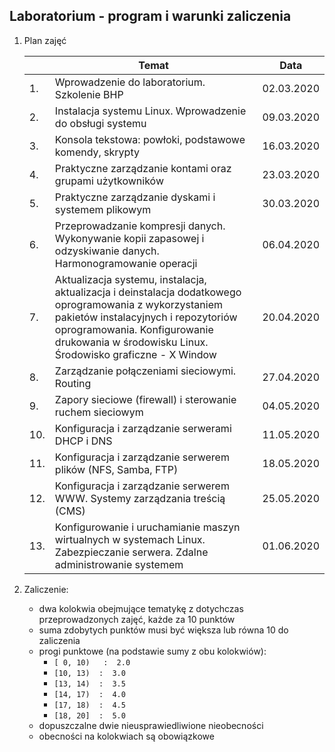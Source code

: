 ## Laboratorium - program i warunki zaliczenia

1. Plan zajęć

   |     | Temat                                                                                             | Data       |
   | --- | ------------------------------------------------------------------------------------------------- | ---------- |
   |  1. | Wprowadzenie do laboratorium. Szkolenie BHP                                                       | 02.03.2020 |
   |  2. | Instalacja systemu Linux. Wprowadzenie do obsługi systemu                                         | 09.03.2020 |
   |  3. | Konsola tekstowa: powłoki, podstawowe komendy, skrypty                                            | 16.03.2020 |
   |  4. | Praktyczne zarządzanie kontami oraz grupami użytkowników                                          | 23.03.2020 |
   |  5. | Praktyczne zarządzanie dyskami i systemem plikowym                                                | 30.03.2020 |
   |  6. | Przeprowadzanie kompresji danych. Wykonywanie kopii zapasowej i odzyskiwanie danych. Harmonogramowanie operacji | 06.04.2020 |
   |  7. | Aktualizacja systemu, instalacja, aktualizacja i deinstalacja dodatkowego oprogramowania z wykorzystaniem pakietów instalacyjnych i repozytoriów oprogramowania. Konfigurowanie drukowania w środowisku Linux. Środowisko graficzne - X Window | 20.04.2020 |
   |  8. | Zarządzanie połączeniami sieciowymi. Routing                   | 27.04.2020 |
   |  9. | Zapory sieciowe (firewall) i sterowanie ruchem sieciowym                                                      | 04.05.2020 |
   | 10. | Konfiguracja i zarządzanie serwerami DHCP i DNS                                          | 11.05.2020 |
   | 11. | Konfiguracja i zarządzanie serwerem plików (NFS, Samba, FTP)                                                   | 18.05.2020 |
   | 12. | Konfiguracja i zarządzanie serwerem WWW. Systemy zarządzania treścią (CMS)                                      | 25.05.2020 |
   | 13. | Konfigurowanie i uruchamianie maszyn wirtualnych w systemach Linux. Zabezpieczanie serwera. Zdalne administrowanie systemem                        | 01.06.2020 |
   
1. Zaliczenie:
   *  dwa kolokwia obejmujące tematykę z dotychczas przeprowadzonych zajęć, każde za 10 punktów
   *  suma zdobytych punktów musi być większa lub równa 10 do zaliczenia
   *  progi punktowe (na podstawie sumy z obu kolokwiów):
      *  `[ 0, 10)   :  2.0`
      *  `[10, 13)  :  3.0`
      *  `[13, 14)  :  3.5`
      *  `[14, 17)  :  4.0`
      *  `[17, 18)  :  4.5`
      *  `[18, 20]  :  5.0`
   *  dopuszczalne dwie nieusprawiedliwione nieobecności
   *  obecności na kolokwiach są obowiązkowe
